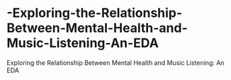 # -Exploring-the-Relationship-Between-Mental-Health-and-Music-Listening-An-EDA
 Exploring the Relationship Between Mental Health and Music Listening: An EDA
